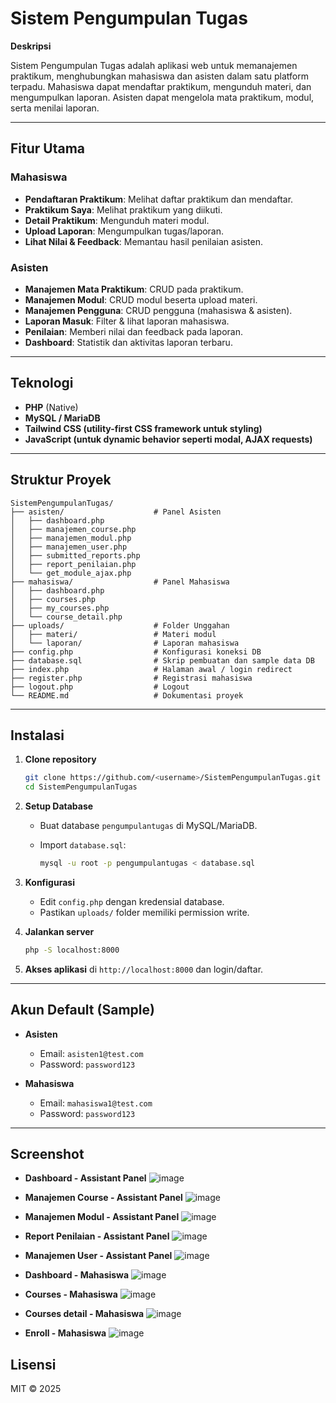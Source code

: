 # Sistem Pengumpulan Tugas

**Deskripsi**

Sistem Pengumpulan Tugas adalah aplikasi web untuk memanajemen praktikum, menghubungkan mahasiswa dan asisten dalam satu platform terpadu. Mahasiswa dapat mendaftar praktikum, mengunduh materi, dan mengumpulkan laporan. Asisten dapat mengelola mata praktikum, modul, serta menilai laporan.

---

## Fitur Utama

### Mahasiswa

* **Pendaftaran Praktikum**: Melihat daftar praktikum dan mendaftar.
* **Praktikum Saya**: Melihat praktikum yang diikuti.
* **Detail Praktikum**: Mengunduh materi modul.
* **Upload Laporan**: Mengumpulkan tugas/laporan.
* **Lihat Nilai & Feedback**: Memantau hasil penilaian asisten.

### Asisten

* **Manajemen Mata Praktikum**: CRUD pada praktikum.
* **Manajemen Modul**: CRUD modul beserta upload materi.
* **Manajemen Pengguna**: CRUD pengguna (mahasiswa & asisten).
* **Laporan Masuk**: Filter & lihat laporan mahasiswa.
* **Penilaian**: Memberi nilai dan feedback pada laporan.
* **Dashboard**: Statistik dan aktivitas laporan terbaru.

---

## Teknologi

* **PHP** (Native)
* **MySQL / MariaDB**
* **Tailwind CSS  (utility-first CSS framework untuk styling)**
* **JavaScript (untuk dynamic behavior seperti modal, AJAX requests)**

---

## Struktur Proyek

```
SistemPengumpulanTugas/
├── asisten/                    # Panel Asisten
│   ├── dashboard.php
│   ├── manajemen_course.php
│   ├── manajemen_modul.php
│   ├── manajemen_user.php
│   ├── submitted_reports.php
│   ├── report_penilaian.php
│   └── get_module_ajax.php
├── mahasiswa/                  # Panel Mahasiswa
│   ├── dashboard.php
│   ├── courses.php
│   ├── my_courses.php
│   └── course_detail.php
├── uploads/                    # Folder Unggahan
│   ├── materi/                 # Materi modul
│   └── laporan/                # Laporan mahasiswa
├── config.php                  # Konfigurasi koneksi DB
├── database.sql                # Skrip pembuatan dan sample data DB
├── index.php                   # Halaman awal / login redirect
├── register.php                # Registrasi mahasiswa
├── logout.php                  # Logout
└── README.md                   # Dokumentasi proyek
```

---

## Instalasi

1. **Clone repository**

   ```bash
   git clone https://github.com/<username>/SistemPengumpulanTugas.git
   cd SistemPengumpulanTugas
   ```
2. **Setup Database**

   * Buat database `pengumpulantugas` di MySQL/MariaDB.
   * Import `database.sql`:

     ```bash
     mysql -u root -p pengumpulantugas < database.sql
     ```
3. **Konfigurasi**

   * Edit `config.php` dengan kredensial database.
   * Pastikan `uploads/` folder memiliki permission write.
4. **Jalankan server**

   ```bash
   php -S localhost:8000
   ```
5. **Akses aplikasi** di `http://localhost:8000` dan login/daftar.

---

## Akun Default (Sample)

* **Asisten**

  * Email: `asisten1@test.com`
  * Password: `password123`
* **Mahasiswa**

  * Email: `mahasiswa1@test.com`
  * Password: `password123`

---
## Screenshot
* **Dashboard - Assistant Panel**
  ![image](https://github.com/user-attachments/assets/d7bd5ed6-ec52-4935-a7b1-742823f1a999)

* **Manajemen Course - Assistant Panel**
  ![image](https://github.com/user-attachments/assets/e79132e0-032d-4356-9022-9dd2904aa93c)

* **Manajemen Modul - Assistant Panel**
  ![image](https://github.com/user-attachments/assets/76138774-7878-4bbf-ae78-46bba0a06740)

* **Report Penilaian - Assistant Panel**
  ![image](https://github.com/user-attachments/assets/23a9da6f-9f7c-4772-91df-5c3bf3382c88)

* **Manajemen User - Assistant Panel**
  ![image](https://github.com/user-attachments/assets/45e37413-ff9b-4922-83c0-d176266908bb)

* **Dashboard - Mahasiswa**
  ![image](https://github.com/user-attachments/assets/1d092483-f394-438f-be7d-a5f6533e2ba3)

* **Courses - Mahasiswa**
  ![image](https://github.com/user-attachments/assets/cea0bf5e-30ee-487c-b487-c755e609541a)
  
* **Courses detail - Mahasiswa**
  ![image](https://github.com/user-attachments/assets/280e85f4-091b-42d0-9cbb-270bcdb12dbc)

* **Enroll - Mahasiswa**
  ![image](https://github.com/user-attachments/assets/e48bf632-9e09-4bdc-affd-e5217ae74d93)

  















## Lisensi

MIT © 2025
